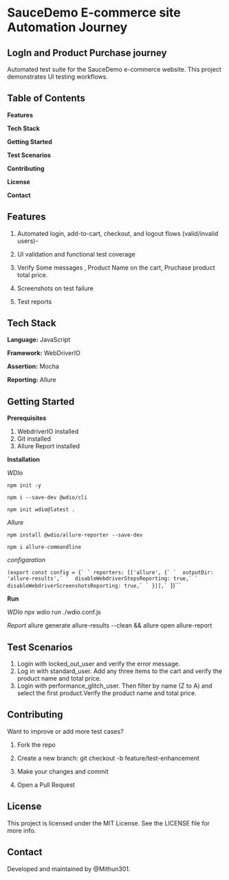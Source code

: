 # SauceDemo E-commerce site Automation Journey

## LogIn and Product Purchase journey

Automated test suite for the SauceDemo e-commerce website. This project demonstrates UI testing workflows.
## Table of Contents
**Features**

**Tech Stack**

**Getting Started**

**Test Scenarios**

**Contributing**

**License**

**Contact**

## Features
1. Automated login, add-to-cart, checkout, and logout flows (valid/invalid users)-

2. UI validation and functional test coverage

3. Verify Some messages , Product Name on the cart, Pruchase product total price.

4. Screenshots on test failure

5. Test reports 

## Tech Stack

**Language:** JavaScript 

**Framework:** WebDriverIO 

**Assertion:**  Mocha 

**Reporting:** Allure

## Getting Started

**Prerequisites**
1. WebdriverIO installed
2. Git installed
3. Allure Report installed

**Installation**

*WDIo*

```npm init -y```

```npm i --save-dev @wdio/cli```

```npm init wdio@latest .```

*Allure*

```npm install @wdio/allure-reporter --save-dev```

```npm i allure-commandline```


*configaration*

```(export const config = {`
   ` reporters: [['allure', {`
      `  outputDir: 'allure-results',`
      `  disableWebdriverStepsReporting: true,`
       ` disableWebdriverScreenshotsReporting: true,`
  ` }]],`
    ```})```




**Run**

*WDIo*
npx wdio run ./wdio.conf.js

*Report*
allure generate  allure-results --clean && allure open allure-report



## Test Scenarios

1. Login with locked_out_user and verify the error message.
2. Log in with standard_user. Add any three items to the cart and verify the product name and total price.
3. Login with performance_glitch_user. Then filter by name (Z to A) and select the first product.Verify the product name and total price.

## Contributing
Want to improve or add more test cases?
1. Fork the repo

2. Create a new branch: git checkout -b feature/test-enhancement

3. Make your changes and commit

4. Open a Pull Request


## License
This project is licensed under the MIT License.
See the LICENSE file for more info.

## Contact
Developed and maintained by @Mithun301.











